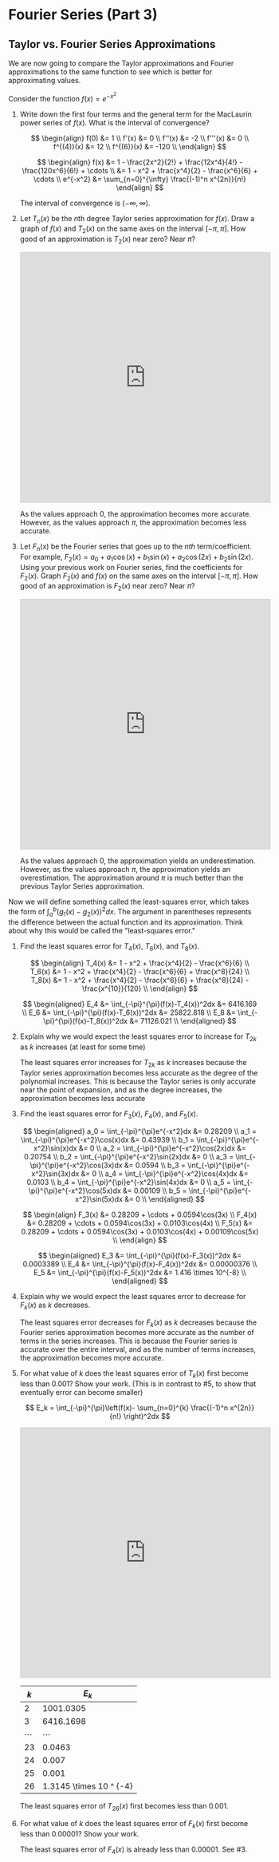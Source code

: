 # Fourier Series (Part 3)

## Taylor vs. Fourier Series Approximations

We are now going to compare the Taylor approximations and Fourier approximations to the same function to see which is better for approximating values.

Consider the function $f(x)=e^{-x^2}$

1. Write down the first four terms and the general term for the MacLaurin power series of $f(x)$. What is the interval of convergence?

    $$
    \begin{align}
    f(0) &= 1 \\
    f'(x) &= 0 \\
    f''(x) &= -2 \\
    f'''(x) &= 0 \\
    f^{(4)}(x) &= 12 \\
    f^{(6)}(x) &= -120 \\
    \end{align}
    $$

    $$
    \begin{align}
    f(x) &= 1 - \frac{2x^2}{2!} + \frac{12x^4}{4!} - \frac{120x^6}{6!} + \cdots \\
    &= 1 - x^2 + \frac{x^4}{2} - \frac{x^6}{6} + \cdots \\
    e^{-x^2} &= \sum_{n=0}^{\infty} \frac{(-1)^n x^{2n}}{n!}
    \end{align}
    $$

    The interval of convergence is $(-\infty, \infty)$.

2. Let $T_n(x)$ be the $n$th degree Taylor series approximation for $f(x)$. Draw a graph of $f(x)$ and $T_2(x)$ on the same axes on the interval $[-\pi, \pi]$. How good of an approximation is $T_2(x)$ near zero? Near $\pi$?

    <iframe src="https://www.desmos.com/calculator/p1p5rfbc6q?embed" width="500" height="500" style="border: 1px solid #ccc" frameborder=0></iframe>

    As the values approach 0, the approximation becomes more accurate. However, as the values approach $\pi$, the approximation becomes less accurate.

3. Let $F_n(x)$ be the Fourier series that goes up to the $nth$ term/coefficient. For example, $F_2(x) = a_0 + a_1 \cos(x) + b_1 \sin(x) + a_2 \cos(2x) + b_2 \sin(2x)$. Using your previous work on Fourier series, find the coefficients for $F_2(x)$. Graph $F_2(x)$ and $f(x)$ on the same axes on the interval $[-\pi, \pi]$. How good of an approximation is $F_2(x)$ near zero? Near $\pi$?

    <iframe src="https://www.desmos.com/calculator/jpywezfdq9?embed" width="500" height="500" style="border: 1px solid #ccc" frameborder=0></iframe>

    As the values approach 0, the approximation yields an underestimation. However, as the values approach $\pi$, the approximation yields an overestimation. The approximation around $\pi$ is much better than the previous Taylor Series approximation.

Now we will define something called the least-squares error, which takes the form of $\int_a^b(g_1(x) - g_2(x))^2dx$. The argument in parentheses represents the difference between the actual function and its approximation. Think about why this would be called the "least-squares error."

1. Find the least squares error for $T_4(x)$, $T_6(x)$, and $T_8(x)$.

    $$
    \begin{align}
    T_4(x) &= 1 - x^2 + \frac{x^4}{2} - \frac{x^6}{6} \\
    T_6(x) &= 1 - x^2 + \frac{x^4}{2} - \frac{x^6}{6} + \frac{x^8}{24} \\
    T_8(x) &= 1 - x^2 + \frac{x^4}{2} - \frac{x^6}{6} + \frac{x^8}{24} - \frac{x^{10}}{120} \\
    \end{align}
    $$

    $$
    \begin{aligned}
    E_4 &= \int_{-\pi}^{\pi}(f(x)-T_4(x))^2dx &= 6416.169 \\
    E_6 &= \int_{-\pi}^{\pi}(f(x)-T_6(x))^2dx &= 25822.818 \\
    E_8 &= \int_{-\pi}^{\pi}(f(x)-T_8(x))^2dx &= 71126.021 \\
    \end{aligned}
    $$

2. Explain why we would expect the least squares error to increase for $T_{2k}$ as $k$ increases (at least for some time)

    The least squares error increases for $T_{2k}$ as $k$ increases because the Taylor series approximation becomes less accurate as the degree of the polynomial increases. This is because the Taylor series is only accurate near the point of expansion, and as the degree increases, the approximation becomes less accurate

3. Find the least squares error for $F_3(x)$, $F_4(x)$, and $F_5(x)$.

    $$
    \begin{aligned}
    a_0 = \int_{-\pi}^{\pi}e^{-x^2}dx &= 0.28209 \\
    a_1 = \int_{-\pi}^{\pi}e^{-x^2}\cos(x)dx &= 0.43939 \\
    b_1 = \int_{-\pi}^{\pi}e^{-x^2}\sin(x)dx &= 0 \\
    a_2 = \int_{-\pi}^{\pi}e^{-x^2}\cos(2x)dx &= 0.20754 \\
    b_2 = \int_{-\pi}^{\pi}e^{-x^2}\sin(2x)dx &= 0 \\
    a_3 = \int_{-\pi}^{\pi}e^{-x^2}\cos(3x)dx &= 0.0594 \\
    b_3 = \int_{-\pi}^{\pi}e^{-x^2}\sin(3x)dx &= 0 \\
    a_4 = \int_{-\pi}^{\pi}e^{-x^2}\cos(4x)dx &= 0.0103 \\
    b_4 = \int_{-\pi}^{\pi}e^{-x^2}\sin(4x)dx &= 0 \\
    a_5 = \int_{-\pi}^{\pi}e^{-x^2}\cos(5x)dx &= 0.00109 \\
    b_5 = \int_{-\pi}^{\pi}e^{-x^2}\sin(5x)dx &= 0 \\
    \end{aligned}
    $$

    $$
    \begin{align}
    F_3(x) &= 0.28209 + \cdots + 0.0594\cos(3x) \\
    F_4(x) &= 0.28209 + \cdots + 0.0594\cos(3x) + 0.0103\cos(4x) \\
    F_5(x) &= 0.28209 + \cdots + 0.0594\cos(3x) + 0.0103\cos(4x) + 0.00109\cos(5x) \\
    \end{align}
    $$

    $$
    \begin{aligned}
    E_3 &= \int_{-\pi}^{\pi}(f(x)-F_3(x))^2dx &= 0.0003389 \\
    E_4 &= \int_{-\pi}^{\pi}(f(x)-F_4(x))^2dx &= 0.00000376 \\
    E_5 &= \int_{-\pi}^{\pi}(f(x)-F_5(x))^2dx &= 1.416 \times 10^{-8} \\
    \end{aligned}
    $$

4. Explain why we would expect the least squares error to decrease for $F_k(x)$ as $k$ decreases.

    The least squares error decreases for $F_k(x)$ as $k$ decreases because the Fourier series approximation becomes more accurate as the number of terms in the series increases. This is because the Fourier series is accurate over the entire interval, and as the number of terms increases, the approximation becomes more accurate.

5. For what value of $k$ does the least squares error of $T_k(x)$ first become less than 0.001? Show your work. (This is in contrast to #5, to show that eventually error can become smaller)

    $$ E_k = \int_{-\pi}^{\pi}\left(f(x)- \sum_{n=0}^{k} \frac{(-1)^n x^{2n}}{n!} \right)^2dx $$

    <iframe src="https://www.desmos.com/calculator/lxazgvn9xo?embed" width="500" height="500" style="border: 1px solid #ccc" frameborder=0></iframe>

    | $k$      | $E_k$                   |
    |----------|-------------------------|
    | 2        | 1001.0305               | 
    | 3        | 6416.1698               | 
    | $\cdots$ | $\cdots$                |
    | 23       | 0.0463                  |
    | 24       | 0.007                   |
    | 25       | 0.001                   |
    | 26       | 1.3145 \times 10 ^ {-4} |

    The least squares error of $T_{26}(x)$ first becomes less than 0.001.

6. For what value of $k$ does the least squares error of $F_k(x)$ first become less than 0.00001? Show your work.

    The least squares error of $F_4(x)$ is already less than 0.00001. See #3.